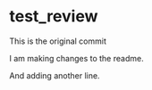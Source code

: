 # test_review

This is the original commit

I am making changes to the readme.

And adding another line.